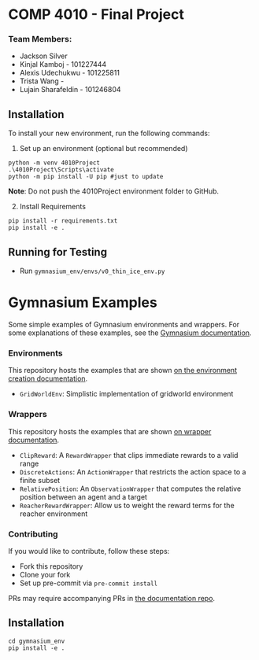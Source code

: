 # COMP 4010 - Final Project

### Team Members: 
- Jackson Silver
- Kinjal Kamboj      - 101227444
- Alexis Udechukwu   - 101225811
- Trista Wang        - 
- Lujain Sharafeldin - 101246804



## Installation

To install your new environment, run the following commands:

1. Set up an environment (optional but recommended)

```{shell}
python -m venv 4010Project
.\4010Project\Scripts\activate
python -m pip install -U pip #just to update
```
**Note**: Do not push the 4010Project environment folder to GitHub.

2. Install Requirements
```(shell)
pip install -r requirements.txt
pip install -e .
```

## Running for Testing
- Run  `gymnasium_env/envs/v0_thin_ice_env.py` 


##
# Gymnasium Examples
Some simple examples of Gymnasium environments and wrappers.
For some explanations of these examples, see the [Gymnasium documentation](https://gymnasium.farama.org).

### Environments
This repository hosts the examples that are shown [on the environment creation documentation](https://gymnasium.farama.org/tutorials/gymnasium_basics/environment_creation/).
- `GridWorldEnv`: Simplistic implementation of gridworld environment

### Wrappers
This repository hosts the examples that are shown [on wrapper documentation](https://gymnasium.farama.org/api/wrappers/).
- `ClipReward`: A `RewardWrapper` that clips immediate rewards to a valid range
- `DiscreteActions`: An `ActionWrapper` that restricts the action space to a finite subset
- `RelativePosition`: An `ObservationWrapper` that computes the relative position between an agent and a target
- `ReacherRewardWrapper`: Allow us to weight the reward terms for the reacher environment

### Contributing
If you would like to contribute, follow these steps:
- Fork this repository
- Clone your fork
- Set up pre-commit via `pre-commit install`

PRs may require accompanying PRs in [the documentation repo](https://github.com/Farama-Foundation/Gymnasium/tree/main/docs).


## Installation

```{shell}
cd gymnasium_env
pip install -e .
```